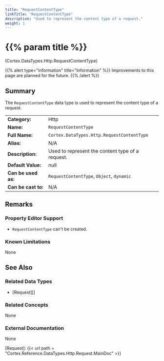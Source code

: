 ```yaml
---
title: "RequestContentType"
linkTitle: "RequestContentType"
description: "Used to represent the content type of a request."
weight: 1
---
```


# {{% param title %}}

<p class="namespace">(Cortex.DataTypes.Http.RequestContentType)</p>

{{% alert type="information" title="Information" %}} Improvements to this page are planned for the future. {{% /alert %}}

## Summary

The `RequestContentType` data type is used to represent the content type of a request.

| | |
|-|-|
| **Category:**          | Http                                                         |
| **Name:**              | `RequestContentType`                                         |
| **Full Name:**         | `Cortex.DataTypes.Http.RequestContentType`                   |
| **Alias:**             | N/A                                                          |
| **Description:**       | Used to represent the content type of a request.             |
| **Default Value:**     | null                                                         |
| **Can be used as:**    | `RequestContentType`, `Object`, `dynamic`                    |
| **Can be cast to:**    | N/A                                                          |

## Remarks

### Property Editor Support

- `RequestContentType` can't be created.

### Known Limitations

None

## See Also

### Related Data Types

- [Request][]

### Related Concepts

None

### External Documentation

None

[Request]: {{< url path = "Cortex.Reference.DataTypes.Http.Request.MainDoc" >}}
